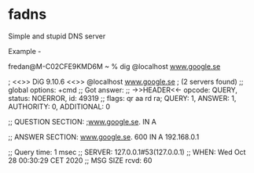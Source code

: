# fadns

Simple and stupid DNS server

Example -

fredan@M-C02CFE9KMD6M ~ % dig @localhost www.google.se     

; <<>> DiG 9.10.6 <<>> @localhost www.google.se
; (2 servers found)
;; global options: +cmd
;; Got answer:
;; ->>HEADER<<- opcode: QUERY, status: NOERROR, id: 49319
;; flags: qr aa rd ra; QUERY: 1, ANSWER: 1, AUTHORITY: 0, ADDITIONAL: 0

;; QUESTION SECTION:
;www.google.se.			IN	A

;; ANSWER SECTION:
www.google.se.		600	IN	A	192.168.0.1

;; Query time: 1 msec
;; SERVER: 127.0.0.1#53(127.0.0.1)
;; WHEN: Wed Oct 28 00:30:29 CET 2020
;; MSG SIZE  rcvd: 60
